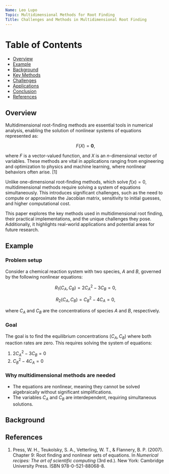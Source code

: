 ```yaml
---
Name: Leo Lupo
Topic: Multidimensional Methods for Root Finding
Title: Challenges and Methods in Multidimensional Root Finding
---
```


# Table of Contents
- [Overview](#overview)
- [Example](#Example)
- [Background](#background)
- [Key Methods](#key-methods)
- [Challenges](#challenges)
- [Applications](#applications)
- [Conclusion](#conclusion)
- [References](#references)


## Overview

Multidimensional root-finding methods are essential tools in numerical analysis, enabling the solution of nonlinear systems of equations represented as:

$$
F(X) = \mathbf{0},
$$

where $F$ is a vector-valued function, and $X$ is an $n$-dimensional vector of variables. These methods are vital in applications ranging from engineering and optimization to physics and machine learning, where nonlinear behaviors often arise. [1]

Unlike one-dimensional root-finding methods, which solve $f(x) = 0$, multidimensional methods require solving a system of equations simultaneously. This introduces significant challenges, such as the need to compute or approximate the Jacobian matrix, sensitivity to initial guesses, and higher computational cost.

This paper explores the key methods used in multidimensional root finding, their practical implementations, and the unique challenges they pose. Additionally, it highlights real-world applications and potential areas for future research.


## Example

### Problem setup

Consider a chemical reaction system with two species, $A$ and $B$, governed by the following nonlinear equations:

$$
R_1(C_A, C_B) = 2C_A^2 - 3C_B = 0,
$$

$$
R_2(C_A, C_B) = C_B^2 - 4C_A = 0,
$$

where $C_A$ and $C_B$ are the concentrations of species $A$ and $B$, respectively.
### Goal

The goal is to find the equilibrium concentrations $(C_A, C_B)$ where both reaction rates are zero. This requires solving the system of equations:

1. $2C_A^2 - 3C_B = 0$
2. $C_B^2 - 4C_A = 0$

### Why multidimensional methods are needed

- The equations are nonlinear, meaning they cannot be solved algebraically without significant simplifications.
- The variables $C_A$ and $C_B$ are interdependent, requiring simultaneous solutions.

## Background


## References

1. Press, W. H., Teukolsky, S. A., Vetterling, W. T., & Flannery, B. P. (2007). Chapter 9: Root finding and nonlinear sets of equations. In *Numerical recipes: The art of scientific computing* (3rd ed.). New York: Cambridge University Press. ISBN 978-0-521-88068-8.
